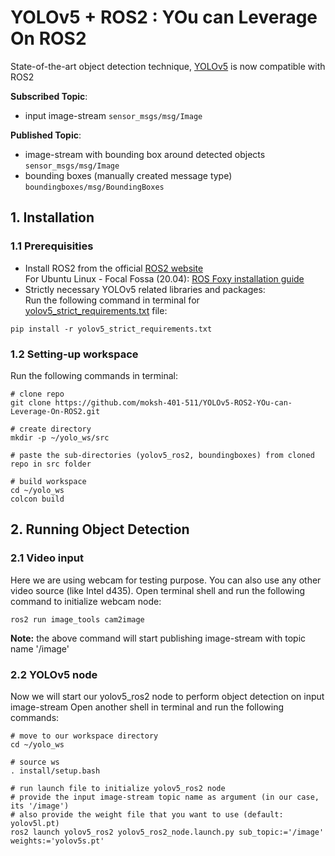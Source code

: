 # YOLOv5 + ROS2 : YOu can Leverage On ROS2
State-of-the-art object detection technique, [YOLOv5](https://github.com/ultralytics/yolov5) is now compatible with ROS2<br>

**Subscribed Topic**: 
  - input image-stream ```sensor_msgs/msg/Image```<br>

**Published Topic**: 
  - image-stream with bounding box around detected objects ```sensor_msgs/msg/Image```<br>
  - bounding boxes (manually created message type) ```boundingboxes/msg/BoundingBoxes```

## 1. Installation
### 1.1 Prerequisities
- Install ROS2 from the official [ROS2 website](https://www.ros.org/)<br>
For Ubuntu Linux - Focal Fossa (20.04): [ROS Foxy installation guide](https://docs.ros.org/en/foxy/Installation.html)
- Strictly necessary YOLOv5 related libraries and packages:<br>
Run the following command in terminal for [yolov5_strict_requirements.txt](yolov5_ros/setup.py) file:
```
pip install -r yolov5_strict_requirements.txt
```
### 1.2 Setting-up workspace
Run the following commands in terminal:
```
# clone repo
git clone https://github.com/moksh-401-511/YOLOv5-ROS2-YOu-can-Leverage-On-ROS2.git

# create directory
mkdir -p ~/yolo_ws/src

# paste the sub-directories (yolov5_ros2, boundingboxes) from cloned repo in src folder

# build workspace
cd ~/yolo_ws
colcon build
```
## 2. Running Object Detection
### 2.1 Video input
Here we are using webcam for testing purpose. You can also use any other video source (like Intel d435).
Open terminal shell and run the following command to initialize webcam node:
```
ros2 run image_tools cam2image
```
**Note:** the above command will start publishing image-stream with topic name '/image'

### 2.2 YOLOv5 node
Now we will start our yolov5_ros2 node to perform object detection on input image-stream
Open another shell in terminal and run the following commands:
```
# move to our workspace directory
cd ~/yolo_ws

# source ws
. install/setup.bash

# run launch file to initialize yolov5_ros2 node
# provide the input image-stream topic name as argument (in our case, its '/image')
# also provide the weight file that you want to use (default: yolov5l.pt)
ros2 launch yolov5_ros2 yolov5_ros2_node.launch.py sub_topic:='/image' weights:='yolov5s.pt'
```
